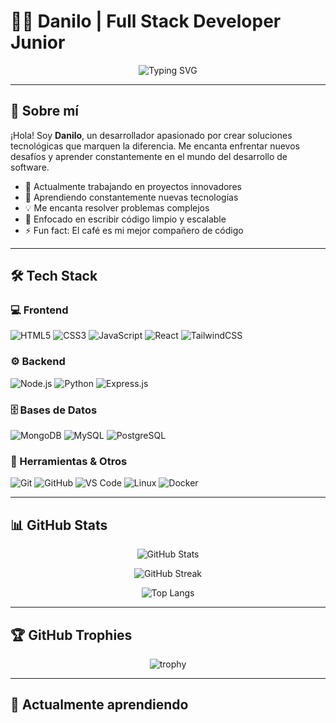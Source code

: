 # 👨‍💻 Danilo | Full Stack Developer Junior

<div align="center">
  
  ![Typing SVG](https://readme-typing-svg.herokuapp.com?font=Fira+Code&pause=1000&color=2E9EF7&center=true&vCenter=true&width=435&lines=Desarrollador+Full+Stack;Apasionado+por+la+tecnolog%C3%ADa;Siempre+aprendiendo+cosas+nuevas)

</div>

---

## 🚀 Sobre mí

¡Hola! Soy **Danilo**, un desarrollador apasionado por crear soluciones tecnológicas que marquen la diferencia. Me encanta enfrentar nuevos desafíos y aprender constantemente en el mundo del desarrollo de software.

- 🔭 Actualmente trabajando en proyectos innovadores
- 🌱 Aprendiendo constantemente nuevas tecnologías
- 💡 Me encanta resolver problemas complejos
- 🎯 Enfocado en escribir código limpio y escalable
- ⚡ Fun fact: El café es mi mejor compañero de código

---

## 🛠️ Tech Stack

### 💻 Frontend
![HTML5](https://img.shields.io/badge/HTML5-E34F26?style=for-the-badge&logo=html5&logoColor=white)
![CSS3](https://img.shields.io/badge/CSS3-1572B6?style=for-the-badge&logo=css3&logoColor=white)
![JavaScript](https://img.shields.io/badge/JavaScript-F7DF1E?style=for-the-badge&logo=javascript&logoColor=black)
![React](https://img.shields.io/badge/React-20232A?style=for-the-badge&logo=react&logoColor=61DAFB)
![TailwindCSS](https://img.shields.io/badge/Tailwind_CSS-38B2AC?style=for-the-badge&logo=tailwind-css&logoColor=white)

### ⚙️ Backend
![Node.js](https://img.shields.io/badge/Node.js-43853D?style=for-the-badge&logo=node.js&logoColor=white)
![Python](https://img.shields.io/badge/Python-3776AB?style=for-the-badge&logo=python&logoColor=white)
![Express.js](https://img.shields.io/badge/Express.js-404D59?style=for-the-badge)

### 🗄️ Bases de Datos
![MongoDB](https://img.shields.io/badge/MongoDB-4EA94B?style=for-the-badge&logo=mongodb&logoColor=white)
![MySQL](https://img.shields.io/badge/MySQL-005C84?style=for-the-badge&logo=mysql&logoColor=white)
![PostgreSQL](https://img.shields.io/badge/PostgreSQL-316192?style=for-the-badge&logo=postgresql&logoColor=white)

### 🔧 Herramientas & Otros
![Git](https://img.shields.io/badge/GIT-E44C30?style=for-the-badge&logo=git&logoColor=white)
![GitHub](https://img.shields.io/badge/GitHub-100000?style=for-the-badge&logo=github&logoColor=white)
![VS Code](https://img.shields.io/badge/VS_Code-0078D4?style=for-the-badge&logo=visual%20studio%20code&logoColor=white)
![Linux](https://img.shields.io/badge/Linux-FCC624?style=for-the-badge&logo=linux&logoColor=black)
![Docker](https://img.shields.io/badge/Docker-2CA5E0?style=for-the-badge&logo=docker&logoColor=white)

---

## 📊 GitHub Stats

<div align="center">
  
  ![GitHub Stats](https://github-readme-stats.vercel.app/api?username=Danilo0528&show_icons=true&theme=tokyonight&hide_border=true&count_private=true)
  
  ![GitHub Streak](https://github-readme-streak-stats.herokuapp.com/?user=Danilo0528&theme=tokyonight&hide_border=true)
  
  ![Top Langs](https://github-readme-stats.vercel.app/api/top-langs/?username=Danilo0528&layout=compact&theme=tokyonight&hide_border=true)

</div>

---

## 🏆 GitHub Trophies

<div align="center">
  
  ![trophy](https://github-profile-trophy.vercel.app/?username=Danilo0528&theme=tokyonight&no-frame=true&row=1&column=7)

</div>

---

## 🌱 Actualmente aprendiendo
```javascript´´´
